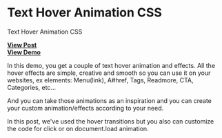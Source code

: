 # Text Hover Animation CSS
Text Hover Animation CSS

<a href="https://designdrastic.com/snippet/text-hover-animation-css"><strong>View Post</strong></a><br />
<a href="https://designdrastic.com/post/demo/text-hover-animation-css"><strong>View Demo</strong></a><br />


In this demo, you get a couple of text hover animation and effects. All the hover effects are simple, creative and smooth so you can use it on your websites, ex elements: Menu(link), A#href, Tags, Readmore, CTA, Categories, etc... 

And you can take those animations as an inspiration and you can create your custom animation/effects according to your need. 

In this post, we've used the hover transitions but you also can customize the code for click or on document.load animation. 
